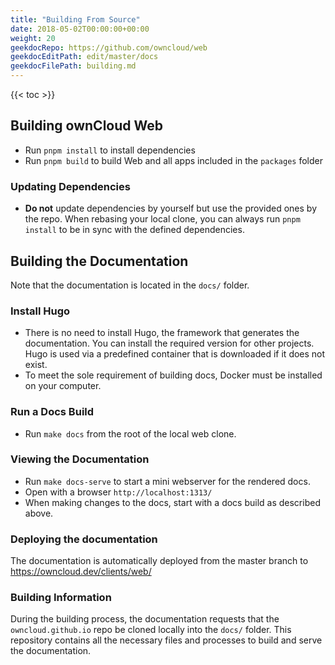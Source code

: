 ```yaml
---
title: "Building From Source"
date: 2018-05-02T00:00:00+00:00
weight: 20
geekdocRepo: https://github.com/owncloud/web
geekdocEditPath: edit/master/docs
geekdocFilePath: building.md
---
```


{{< toc >}}

## Building ownCloud Web

- Run `pnpm install` to install dependencies
- Run `pnpm build` to build Web and all apps included in the `packages` folder

### Updating Dependencies

- **Do not** update dependencies by yourself but use the provided ones by the repo. When rebasing your local clone, you can always run `pnpm install` to be in sync with the defined dependencies.

## Building the Documentation

Note that the documentation is located in the `docs/` folder. 

### Install Hugo

- There is no need to install Hugo, the framework that generates the documentation. You can install the required version for other projects. Hugo is used via a predefined container that is downloaded if it does not exist.
- To meet the sole requirement of building docs, Docker must be installed on your computer.

### Run a Docs Build

- Run `make docs` from the root of the local web clone.

### Viewing the Documentation

- Run `make docs-serve` to start a mini webserver for the rendered docs.
- Open with a browser `http://localhost:1313/`
- When making changes to the docs, start with a docs build as described above.

### Deploying the documentation

The documentation is automatically deployed from the master branch to https://owncloud.dev/clients/web/

### Building Information

During the building process, the documentation requests that the `owncloud.github.io` repo be cloned locally into the `docs/` folder. This repository contains all the necessary files and processes to build and serve the documentation.
